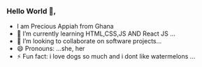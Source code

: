 ### Hello World 👋,

-  I am Precious Appiah from Ghana
- 🌱 I’m currently learning HTML,CSS,JS AND React JS ...
- 👯 I’m looking to collaborate on software projects...
- 😄 Pronouns: ...she, her
- ⚡ Fun fact: i love dogs so much and i dont like watermelons ...

